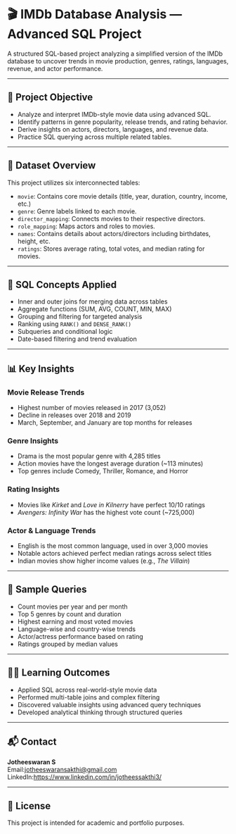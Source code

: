 # 🎬 IMDb Database Analysis — Advanced SQL Project

A structured SQL-based project analyzing a simplified version of the IMDb database to uncover trends in movie production, genres, ratings, languages, revenue, and actor performance.

---

## 📌 Project Objective

- Analyze and interpret IMDb-style movie data using advanced SQL.
- Identify patterns in genre popularity, release trends, and rating behavior.
- Derive insights on actors, directors, languages, and revenue data.
- Practice SQL querying across multiple related tables.

---

## 📂 Dataset Overview

This project utilizes six interconnected tables:

- `movie`: Contains core movie details (title, year, duration, country, income, etc.)
- `genre`: Genre labels linked to each movie.
- `director_mapping`: Connects movies to their respective directors.
- `role_mapping`: Maps actors and roles to movies.
- `names`: Contains details about actors/directors including birthdates, height, etc.
- `ratings`: Stores average rating, total votes, and median rating for movies.

---

## 🧠 SQL Concepts Applied

- Inner and outer joins for merging data across tables
- Aggregate functions (SUM, AVG, COUNT, MIN, MAX)
- Grouping and filtering for targeted analysis
- Ranking using `RANK()` and `DENSE_RANK()`
- Subqueries and conditional logic
- Date-based filtering and trend evaluation

---

## 📊 Key Insights

### Movie Release Trends
- Highest number of movies released in 2017 (3,052)
- Decline in releases over 2018 and 2019
- March, September, and January are top months for releases

### Genre Insights
- Drama is the most popular genre with 4,285 titles
- Action movies have the longest average duration (~113 minutes)
- Top genres include Comedy, Thriller, Romance, and Horror

### Rating Insights
- Movies like *Kirket* and *Love in Kilnerry* have perfect 10/10 ratings
- *Avengers: Infinity War* has the highest vote count (~725,000)

### Actor & Language Trends
- English is the most common language, used in over 3,000 movies
- Notable actors achieved perfect median ratings across select titles
- Indian movies show higher income values (e.g., *The Villain*)

---

## 🧮 Sample Queries

- Count movies per year and per month
- Top 5 genres by count and duration
- Highest earning and most voted movies
- Language-wise and country-wise trends
- Actor/actress performance based on rating
- Ratings grouped by median values

---

## 🧑‍🎓 Learning Outcomes

- Applied SQL across real-world-style movie data
- Performed multi-table joins and complex filtering
- Discovered valuable insights using advanced query techniques
- Developed analytical thinking through structured queries

---



## 📬 Contact

**Jotheeswaran S**  
Email:jotheeswaransakthi@gmail.com
LinkedIn:https://www.linkedin.com/in/jotheessakthi3/

---

## 🛑 License

This project is intended for academic and portfolio purposes.

